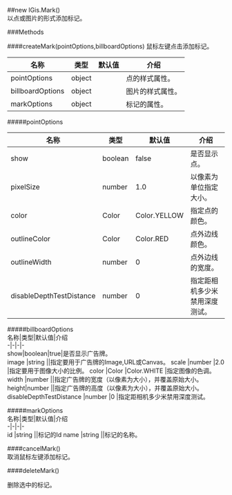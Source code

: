 ##new IGis.Mark()  
以点或图片的形式添加标记。  
  
###Methods  
  
####createMark(pointOptions,billboardOptions)
鼠标左键点击添加标记。  
  
名称|类型|默认值|介绍  
-|-|-|-   
<a herf="#pointOptions">pointOptions</a>| object| |点的样式属性。 
<a herf="#billboardOptions">billboardOptions</a>| object ||图片的样式属性。
<a herf="#markOptions">markOptions</a>| object ||标记的属性。
  
#####<a name="pointOptions">pointOptions </a>  
  
名称|类型|默认值|介绍  
-|-|-|-   
show|boolean|false|是否显示点。  
pixelSize |number |1.0 |以像素为单位指定大小。  
color |Color |Color.YELLOW |指定点的颜色。  
outlineColor |Color |Color.RED |点外边线颜色。  
outlineWidth |number |0 |点外边线的宽度。  
disableDepthTestDistance |number |0 |指定距相机多少米禁用深度测试。    
  
#####<a name="billboardOptions">billboardOptions</a>  
 名称|类型|默认值|介绍  
-|-|-|-    
show|boolean|true|是否显示广告牌。  
image |string ||指定要用于广告牌的Image,URL或Canvas。
scale |number |2.0 |指定要用于图像大小的比例。
color |Color  |Color.WHITE |指定图像的色调。
width |number ||指定广告牌的宽度（以像素为大小），并覆盖原始大小。
height|number ||指定广告牌的高度（以像素为大小），并覆盖原始大小。
disableDepthTestDistance |number |0 |指定距相机多少米禁用深度测试。  
  
#####<a name="markOptions">markOptions</a>  
 名称|类型|默认值|介绍  
-|-|-|-    
id |string ||标记的Id
name |string ||标记的名称。
  
####cancelMark()  
取消鼠标左键添加标记。  
   
####deleteMark()  
  
删除选中的标记。